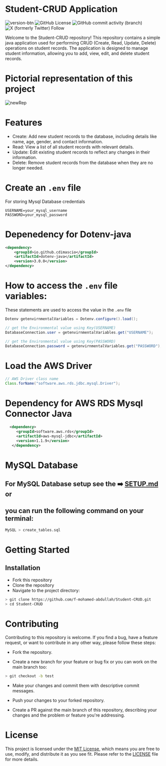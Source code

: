 # Student-CRUD Application
![version-btn](https://img.shields.io/badge/maven&dash;central-v4.0.0-blue?logo=mvn)   ![GitHub License](https://img.shields.io/github/license/mdxabu/Student-CRUD) ![GitHub commit activity (branch)](https://img.shields.io/github/commit-activity/t/mdxabu/Student-CRUD)  ![X (formerly Twitter) Follow](https://img.shields.io/twitter/follow/abustwt)





Welcome to the Student-CRUD repository! This repository contains a simple java application used for performing CRUD (Create, Read, Update, Delete) operations on student records. The application is designed to manage student information, allowing you to add, view, edit, and delete student records.
# Pictorial representation of this project
![newRep](https://github.com/f-mohamed-abdullah/Student-CRUD/assets/115330277/c9de46ea-3fed-41d2-9634-bf66bcc1edb2)



# Features
- Create: Add new student records to the database, including details like name, age, gender, and contact information.
- Read: View a list of all student records with relevant details.
- Update: Edit existing student records to reflect any changes in their information.
- Delete: Remove student records from the database when they are no longer needed.
# Create an ```.env``` file
  For storing Mysql Database credentials
  ```.env
  USERNAME=your_mysql_username
  PASSWORD=your_mysql_password
```
# Depenedency for Dotenv-java
```xml
<dependency>
    <groupId>io.github.cdimascio</groupId>
    <artifactId>dotenv-java</artifactId>
    <version>3.0.0</version>
</dependency>
```
# How to access the ```.env``` file variables:
  These statements are used to access the value in the ```.env``` file
```java
Dotenv getenvirnmentalVariables = Dotenv.configure().load();

// get the Environmental value using Key(USERNAME)
DatabaseConnection.user = getenvirnmentalVariables.get("USERNAME");

// get the Environmental value using Key(PASSWORD)
DatabaseConnection.password = getenvirnmentalVariables.get("PASSWORD");
```
# Load the AWS Driver 
```java
// AWS Driver class name
Class.forName("software.aws.rds.jdbc.mysql.Driver");
```
# Dependency for AWS RDS Mysql Connector Java
```xml
  <dependency>
     <groupId>software.aws.rds</groupId>
     <artifactId>aws-mysql-jdbc</artifactId>
     <version>1.1.9</version>
   </dependency>
```


# MySQL Database
## For MySQL Database setup see the ➡️ [SETUP.md](https://github.com/f-mohamed-abdullah/Student-CRUD/blob/main/SETUP.md) or
## you can run the following command on your terminal:

```bash
MySQL > create_tables.sql
```

  
# Getting Started
## Installation
- Fork this repository
- Clone the repository
- Navigate to the project directory:
```bash
> git clone https://github.com/f-mohamed-abdullah/Student-CRUD.git
> cd Student-CRUD
```
# Contributing
Contributing to this repository is welcome. If you find a bug, have a feature request, or want to contribute in any other way, please follow these steps:

- Fork the repository.

- Create a new branch for your feature or bug fix or you can work on the main branch too:
```bash
> git checkout -b test
```
- Make your changes and commit them with descriptive commit messages.

- Push your changes to your forked repository.

- Create a PR against the main branch of this repository, describing your changes and the problem or feature you're addressing.

# License
This project is licensed under the <a href="https://en.wikipedia.org//wiki/MIT_License">MIT License</a>, which means you are free to use, modify, and distribute it as you see fit. Please refer to the <a href="https://github.com/f-mohamed-abdullah/Student-CRUD/blob/main/LICENSE">LICENSE</a> file for more details.








